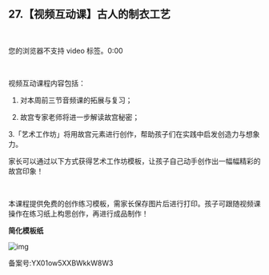 ## 27.【视频互动课】古人的制衣工艺
  

  

 


您的浏览器不支持 video 标签。0:00
  



   

视频互动课程内容包括：


1. 对本周前三节音频课的拓展与复习；


2. 故宫专家老师将进一步解读故宫秘密；


3.「艺术工作坊」将用故宫元素进行创作，帮助孩子们在实践中启发创造力与想象力。


家长可以通过以下方式获得艺术工作坊模板，让孩子自己动手创作出一幅幅精彩的故宫印象！


   

本课程提供免费的创作练习模板，需家长保存图片后进行打印。孩子可跟随视频课操作在练习纸上构思创作，再进行成品制作！


**简化模板纸**


![img](https://pic4.zhimg.com/v2-087d40642e08e11a0aca4e5b88a8794d.webp)

  



备案号:YX01ow5XXBWkkW8W3

